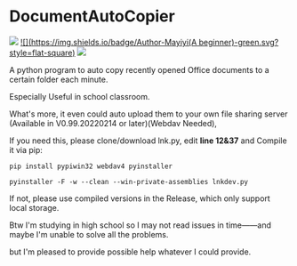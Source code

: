 # DocumentAutoCopier

![](https://img.shields.io/badge/Latest-0.99.20220227-yellow.svg?style=flat-square)
[![](https://img.shields.io/badge/Author-Mayiyi(A beginner)-green.svg?style=flat-square)](https://space.bilibili.com/162182447)
![](https://img.shields.io/badge/Language-Python-blue.svg?style=flat-square)


A python program to auto copy recently opened Office documents to a certain folder each minute.

Especially Useful in school classroom.

What's more, it even could auto upload them to your own file sharing server (Available in V0.99.20220214 or later)(Webdav Needed),

If you need this, please clone/download lnk.py, edit **line 12&37** and Compile it via pip:

```
pip install pypiwin32 webdav4 pyinstaller

pyinstaller -F -w --clean --win-private-assemblies lnkdev.py
```

If not, please use compiled versions in the Release, which only support local storage.

Btw I'm studying in high school so I may not read issues in time——and maybe I'm unable to solve all the problems. 

but I'm pleased to provide possible help whatever I could provide.
